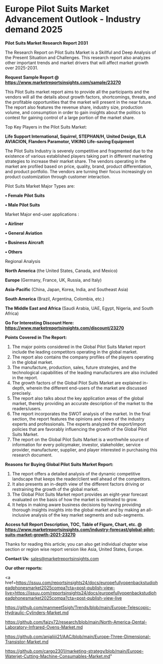 # Europe Pilot Suits Market Advancement Outlook - Industry demand 2025

<strong>Pilot Suits Market Research Report 2031</strong>

The Research Report on Pilot Suits Market is a Skillful and Deep Analysis of the Present Situation and Challenges. This research report also analyzes other important trends and market drivers that will affect market growth over 2025-2031.

<strong>Request Sample Report @ <a href=https://www.marketreportsinsights.com/sample/23270>https://www.marketreportsinsights.com/sample/23270</a></strong>

This Pilot Suits market report aims to provide all the participants and the vendors will all the details about growth factors, shortcomings, threats, and the profitable opportunities that the market will present in the near future. The report also features the revenue share, industry size, production volume, and consumption in order to gain insights about the politics to contest for gaining control of a large portion of the market share.

Top Key Players in the Pilot Suits Market:

<strong>Life Support International, Squirrel, STEPHAN/H, United Design, ELA AVIACION, Flanders Paramotor, VIKING Life-saving Equipment</strong>

The Pilot Suits Industry is severely competitive and fragmented due to the existence of various established players taking part in different marketing strategies to increase their market share. The vendors operating in the market are profiled based on price, quality, brand, product differentiation, and product portfolio. The vendors are turning their focus increasingly on product customization through customer interaction.

Pilot Suits Market Major Types are:

<strong>• Female Pilot Suits

• Male Pilot Suits</strong>

Market Major end-user applications :

<strong>• Airliner

• General Aviation

• Business Aircraft

• Others</strong>

Regional Analysis

</u><strong><b>North America</b></strong> (the United States, Canada, and Mexico)

<strong><b>Europe </b></strong>(Germany, France, UK, Russia, and Italy)

<strong><b>Asia-Pacific</b></strong> (China, Japan, Korea, India, and Southeast Asia)

<strong><b>South America</b></strong> (Brazil, Argentina, Colombia, etc.)

<strong><b>The Middle East and Africa</b></strong> (Saudi Arabia, UAE, Egypt, Nigeria, and South Africa)

<strong>Go For Interesting Discount Here: <a href=https://www.marketreportsinsights.com/discount/23270>https://www.marketreportsinsights.com/discount/23270</a></strong>

<strong>Points Covered in The Report:</strong>
<ol>
  <li>The major points considered in the Global Pilot Suits Market report include the leading competitors operating in the global market.</li>
  <li>The report also contains the company profiles of the players operating in the global market.</li>
  <li>The manufacture, production, sales, future strategies, and the technological capabilities of the leading manufacturers are also included in the report.</li>
  <li>The growth factors of the Global Pilot Suits Market are explained in-depth, wherein the different end-users of the market are discussed precisely.</li>
  <li>The report also talks about the key application areas of the global market, thereby providing an accurate description of the market to the readers/users.</li>
  <li>The report incorporates the SWOT analysis of the market. In the final section, the report features the opinions and views of the industry experts and professionals. The experts analyzed the export/import policies that are favorably influencing the growth of the Global Pilot Suits Market.</li>
  <li>The report on the Global Pilot Suits Market is a worthwhile source of information for every policymaker, investor, stakeholder, service provider, manufacturer, supplier, and player interested in purchasing this research document.</li>
</ol>
<strong>Reasons for Buying Global Pilot Suits Market Report:</strong>

<ol>
  <li>The report offers a detailed analysis of the dynamic competitive landscape that keeps the reader/client well ahead of the competitors.</li>
  <li>It also presents an in-depth view of the different factors driving or restraining the growth of the global market.</li>
  <li>The Global Pilot Suits Market report provides an eight-year forecast evaluated on the basis of how the market is estimated to grow.</li>
  <li>It helps in making aware business decisions by having providing thorough insights insights into the global market and by making an all-inclusive analysis of the key market segments and sub-segments.</li>
</ol>
<strong>Access full Report Description, TOC, Table of Figure, Chart, etc. @ <a href=https://www.marketreportsinsights.com/industry-forecast/global-pilot-suits-market-growth-2021-23270>https://www.marketreportsinsights.com/industry-forecast/global-pilot-suits-market-growth-2021-23270</a></strong>


Thanks for reading this article; you can also get individual chapter wise section or region wise report version like Asia, United States, Europe.

<strong>Contact Us:</strong>
sales@marketreportsinsights.com

<strong>Our other reports:</strong>

<a href=https://issuu.com/reportsinsights24/docs/europefullyopenbackstudioheadphonesmarket2025compa?cta=post-publish-view-live>https://issuu.com/reportsinsights24/docs/europefullyopenbackstudioheadphonesmarket2025compa?cta=post-publish-view-live</a>

<a href=https://github.com/manmeet5sigh/Trends/blob/main/Europe-Telescopic-Hydraulic-Cylinders-Market.md>https://github.com/manmeet5sigh/Trends/blob/main/Europe-Telescopic-Hydraulic-Cylinders-Market.md</a>

<a href=https://github.com/faizy72/research/blob/main/North-America-Dental-Laboratory-Infrared-Ovens-Market.md>https://github.com/faizy72/research/blob/main/North-America-Dental-Laboratory-Infrared-Ovens-Market.md</a>

<a href=https://github.com/anjaliiii21/AAC/blob/main/Europe-Three-Dimensional-Transistor-Market.md>https://github.com/anjaliiii21/AAC/blob/main/Europe-Three-Dimensional-Transistor-Market.md</a>

<a href=https://github.com/cargo2301/marketing-strategy/blob/main/Europe-Waterjet-Cutting-Machine-Consumables-Market.md>https://github.com/cargo2301/marketing-strategy/blob/main/Europe-Waterjet-Cutting-Machine-Consumables-Market.md</a>"
